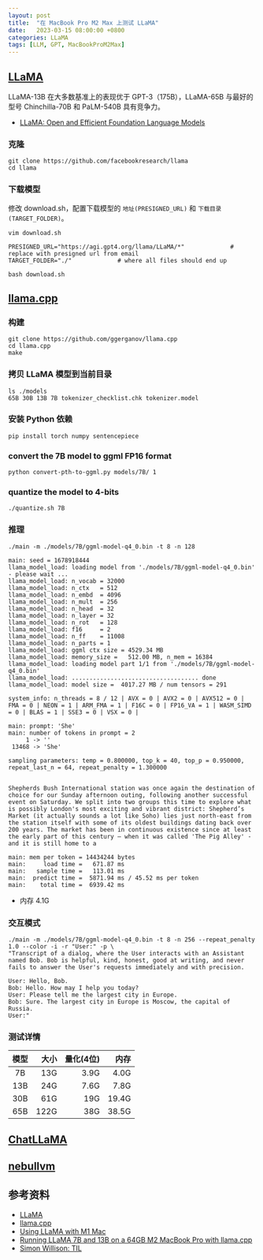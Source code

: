 ```yaml
---
layout: post
title:  "在 MacBook Pro M2 Max 上测试 LLaMA"
date:   2023-03-15 08:00:00 +0800
categories: LLaMA
tags: [LLM, GPT, MacBookProM2Max]
---
```


## [LLaMA](https://github.com/facebookresearch/llama)
LLaMA-13B 在大多数基准上的表现优于 GPT-3（175B），LLaMA-65B 与最好的型号 Chinchilla-70B 和 PaLM-540B 具有竞争力。
* [LLaMA: Open and Efficient Foundation Language Models](https://arxiv.org/abs/2302.13971v1)

### 克隆
```shell
git clone https://github.com/facebookresearch/llama
cd llama
```

### 下载模型
修改 download.sh，配置下载模型的 `地址(PRESIGNED_URL)` 和 `下载目录(TARGET_FOLDER)`。
```shell
vim download.sh
```
```
PRESIGNED_URL="https://agi.gpt4.org/llama/LLaMA/*"             # replace with presigned url from email
TARGET_FOLDER="./"             # where all files should end up
```

```shell
bash download.sh
```

## [llama.cpp](https://github.com/ggerganov/llama.cpp)

### 构建
```shell
git clone https://github.com/ggerganov/llama.cpp
cd llama.cpp
make
```

### 拷贝 LLaMA 模型到当前目录
```shell
ls ./models
65B 30B 13B 7B tokenizer_checklist.chk tokenizer.model
```

### 安装 Python 依赖
```shell
pip install torch numpy sentencepiece
```

### convert the 7B model to ggml FP16 format
```shell
python convert-pth-to-ggml.py models/7B/ 1
```

### quantize the model to 4-bits
```shell
./quantize.sh 7B
```

### 推理
```shell
./main -m ./models/7B/ggml-model-q4_0.bin -t 8 -n 128
```
```
main: seed = 1678918444
llama_model_load: loading model from './models/7B/ggml-model-q4_0.bin' - please wait ...
llama_model_load: n_vocab = 32000
llama_model_load: n_ctx   = 512
llama_model_load: n_embd  = 4096
llama_model_load: n_mult  = 256
llama_model_load: n_head  = 32
llama_model_load: n_layer = 32
llama_model_load: n_rot   = 128
llama_model_load: f16     = 2
llama_model_load: n_ff    = 11008
llama_model_load: n_parts = 1
llama_model_load: ggml ctx size = 4529.34 MB
llama_model_load: memory_size =   512.00 MB, n_mem = 16384
llama_model_load: loading model part 1/1 from './models/7B/ggml-model-q4_0.bin'
llama_model_load: .................................... done
llama_model_load: model size =  4017.27 MB / num tensors = 291

system_info: n_threads = 8 / 12 | AVX = 0 | AVX2 = 0 | AVX512 = 0 | FMA = 0 | NEON = 1 | ARM_FMA = 1 | F16C = 0 | FP16_VA = 1 | WASM_SIMD = 0 | BLAS = 1 | SSE3 = 0 | VSX = 0 | 

main: prompt: 'She'
main: number of tokens in prompt = 2
     1 -> ''
 13468 -> 'She'

sampling parameters: temp = 0.800000, top_k = 40, top_p = 0.950000, repeat_last_n = 64, repeat_penalty = 1.300000


Shepherds Bush International station was once again the destination of choice for our Sunday afternoon outing, following another successful event on Saturday. We split into two groups this time to explore what is possibly London's most exciting and vibrant district: Shepherd’s Market (it actually sounds a lot like Soho) lies just north-east from the station itself with some of its oldest buildings dating back over 200 years. The market has been in continuous existence since at least the early part of this century – when it was called 'The Pig Alley' - and it is still home to a

main: mem per token = 14434244 bytes
main:     load time =   671.87 ms
main:   sample time =   113.01 ms
main:  predict time =  5871.94 ms / 45.52 ms per token
main:    total time =  6939.42 ms
```
* 内存 4.1G

### 交互模式
```shell
./main -m ./models/7B/ggml-model-q4_0.bin -t 8 -n 256 --repeat_penalty 1.0 --color -i -r "User:" -p \
"Transcript of a dialog, where the User interacts with an Assistant named Bob. Bob is helpful, kind, honest, good at writing, and never fails to answer the User's requests immediately and with precision.

User: Hello, Bob.
Bob: Hello. How may I help you today?
User: Please tell me the largest city in Europe.
Bob: Sure. The largest city in Europe is Moscow, the capital of Russia.
User:"
```

### 测试详情

| 模型  | 大小  | 量化(4位) | 内存   |
| :--: | ----: | -------: | ----: |
|  7B  |  13G  |     3.9G |  4.0G |
| 13B  |  24G  |     7.6G |  7.8G |
| 30B  |  61G  |      19G | 19.4G |
| 65B  | 122G  |      38G | 38.5G |


## [ChatLLaMA](https://github.com/nebuly-ai/nebullvm/tree/main/apps/accelerate/chatllama)
## [nebullvm](https://github.com/nebuly-ai/nebullvm)


## 参考资料
* [LLaMA](https://github.com/facebookresearch/llama)
* [llama.cpp](https://github.com/ggerganov/llama.cpp)
* [Using LLaMA with M1 Mac](https://dev.l1x.be/posts/2023/03/12/using-llama-with-m1-mac/)
* [Running LLaMA 7B and 13B on a 64GB M2 MacBook Pro with llama.cpp](https://til.simonwillison.net/llms/llama-7b-m2)
* [Simon Willison: TIL](https://til.simonwillison.net/)
